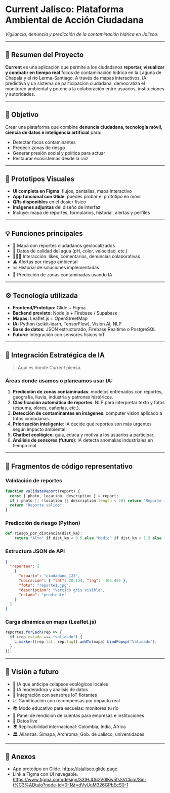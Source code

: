 # **Current Jalisco: Plataforma Ambiental de Acción Ciudadana**

*Vigilancia, denuncia y predicción de la contaminación hídrica en Jalisco.*

---

## 📌 **Resumen del Proyecto**

**Current** es una aplicación que permite a los ciudadanos **reportar, visualizar y combatir en tiempo real** focos de contaminación hídrica en la Laguna de Chapala y el río Lerma-Santiago. A través de mapas interactivos, IA predictiva y un sistema de participación ciudadana, democratiza el monitoreo ambiental y potencia la colaboración entre usuarios, instituciones y autoridades.

---

## 🎯 **Objetivo**

Crear una plataforma que combine **denuncia ciudadana, tecnología móvil, ciencia de datos e inteligencia artificial** para:

* Detectar focos contaminantes
* Predecir zonas de riesgo
* Generar presión social y política para actuar
* Restaurar ecosistemas desde la raíz

---

## 📲 **Prototipos Visuales**

* **UI completa en Figma**: flujos, pantallas, mapa interactivo
* **App funcional con Glide**: puedes probar el prototipo en móvil
* **QRs disponibles** en el dosier físico
* **Imágenes adjuntas** del diseño de interfaz
* Incluye: mapa de reportes, formularios, historial, alertas y perfiles

---

## 💡 **Funciones principales**

* 📍 Mapa con reportes ciudadanos geolocalizados
* 🧪 Datos de calidad del agua (pH, color, velocidad, etc.)
* 🧑‍🤝‍🧑 Interacción: likes, comentarios, denuncias colaborativas
* ⚠️ Alertas por riesgo ambiental
* 📊 Historial de soluciones implementadas
* 🧠 Predicción de zonas contaminadas usando IA

---

## ⚙️ **Tecnología utilizada**

* **Frontend/Prototipo:** Glide + Figma
* **Backend previsto:** Node.js + Firebase / Supabase
* **Mapas:** Leaflet.js + OpenStreetMap
* **IA:** Python (scikit-learn, TensorFlow), Vision AI, NLP
* **Base de datos:** JSON estructurado, Firebase Realtime o PostgreSQL
* **Futuro:** Integración con sensores físicos IoT

---

## 🧠 **Integración Estratégica de IA**

> Aquí es donde *Current* piensa.

### Áreas donde usamos o planeamos usar IA:

1. **Predicción de zonas contaminadas**: modelos entrenados con reportes, geografía, lluvia, industria y patrones históricos.
2. **Clasificación automática de reportes**: NLP para interpretar texto y fotos (espuma, olores, cañerías, etc.).
3. **Detección de contaminantes en imágenes**: computer vision aplicado a fotos ciudadanas.
4. **Priorización inteligente**: IA decide qué reportes son más urgentes según impacto ambiental.
5. **Chatbot ecológico**: guía, educa y motiva a los usuarios a participar.
6. **Análisis de sensores (futuro)**: IA detecta anomalías industriales en tiempo real.

---

## 🔧 **Fragmentos de código representativo**

### Validación de reportes

```javascript
function validateReport(report) {
  const { photo, location, description } = report;
  if (!photo || !location || description.length < 20) return "Reporte inválido";
  return "Reporte válido";
}
```

### Predicción de riesgo (Python)

```python
def riesgo_por_distancia(dist_km):
    return "Alto" if dist_km < 0.5 else "Medio" if dist_km < 1.5 else "Bajo"
```

### Estructura JSON de API

```json
{
  "reportes": [
    {
      "usuario": "ciudadano_123",
      "ubicacion": { "lat": 20.124, "lng": -103.455 },
      "foto": "reporte1.jpg",
      "descripcion": "Vertido gris visible",
      "estado": "pendiente"
    }
  ]
}
```

### Carga dinámica en mapa (Leaflet.js)

```javascript
reportes.forEach(rep => {
  if (rep.estado === "validado") {
    L.marker([rep.lat, rep.lng]).addTo(mapa).bindPopup("Validado");
  }
});
```

---

## 🔮 **Visión a futuro**

* 🤖 IA que anticipa colapsos ecológicos locales
* 🤖 IA moderadora y analisis de datos
* 📡 Integración con sensores IoT flotantes
* 📈 Gamificación con recompensas por impacto real
* 📚 Modo educativo para escuelas: monitorea tu río
* 📣 Panel de rendición de cuentas para empresas e instituciones
* 🛜 Datos live
* 🌍 Replicabilidad internacional: Colombia, India, África
* 🏛️ Alianzas: Simapa, Archroma, Gob. de Jalisco, universidades

---


## 📎 **Anexos**
* App prototipo en Glide.         https://isjalisco.glide.page 
* Link a Figma con UI navegable. https://www.figma.com/design/S3tHJD6zV0lKw5fsSVCkim/Sin-t%C3%ADtulo?node-id=0-1&t=dVyUuM326GPbEcS0-1

